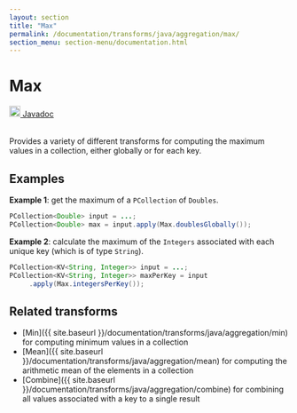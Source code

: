```yaml
---
layout: section
title: "Max"
permalink: /documentation/transforms/java/aggregation/max/
section_menu: section-menu/documentation.html
---
```

<!--
Licensed under the Apache License, Version 2.0 (the "License");
you may not use this file except in compliance with the License.
You may obtain a copy of the License at

http://www.apache.org/licenses/LICENSE-2.0

Unless required by applicable law or agreed to in writing, software
distributed under the License is distributed on an "AS IS" BASIS,
WITHOUT WARRANTIES OR CONDITIONS OF ANY KIND, either express or implied.
See the License for the specific language governing permissions and
limitations under the License.
-->
# Max
<table align="left">
    <a target="_blank" class="button"
        href="https://beam.apache.org/releases/javadoc/current/index.html?org/apache/beam/sdk/transforms/Max.html">
      <img src="https://beam.apache.org/images/logos/sdks/java.png" width="20px" height="20px"
           alt="Javadoc" />
     Javadoc
    </a>
</table>
<br>
Provides a variety of different transforms for computing the maximum
values in a collection, either globally or for each key.

## Examples
**Example 1**: get the maximum of a `PCollection` of `Doubles`.

```java
PCollection<Double> input = ...;
PCollection<Double> max = input.apply(Max.doublesGlobally());
```

**Example 2**: calculate the maximum of the `Integers` associated
with each unique key (which is of type `String`).

```java
PCollection<KV<String, Integer>> input = ...;
PCollection<KV<String, Integer>> maxPerKey = input
     .apply(Max.integersPerKey());
```

## Related transforms 
* [Min]({{ site.baseurl }}/documentation/transforms/java/aggregation/min)
  for computing minimum values in a collection
* [Mean]({{ site.baseurl }}/documentation/transforms/java/aggregation/mean)
  for computing the arithmetic mean of the elements in a collection
* [Combine]({{ site.baseurl }}/documentation/transforms/java/aggregation/combine)
  for combining all values associated with a key to a single result